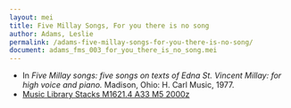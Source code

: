 ```yaml
---
layout: mei
title: Five Millay Songs, For you there is no song
author: Adams, Leslie
permalink: /adams-five-millay-songs-for-you-there-is-no-song/
document: adams_fms_003_for_you_there_is_no_song.mei
---
```


- In *Five Millay songs: five songs on texts of Edna St. Vincent Millay: for high voice and piano.* Madison, Ohio: H. Carl Music, 1977.
- <a href="https://tufts.primo.exlibrisgroup.com/permalink/01TUN_INST/1kc9gia/alma991011097839703851" target="_blank"> Music Library Stacks M1621.4 A33 M5 2000z</a>
